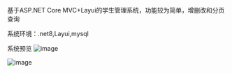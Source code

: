 基于ASP.NET Core MVC+Layui的学生管理系统，功能较为简单，增删改和分页查询

系统环境：.net8,Layui,mysql

系统预览
![image](https://github.com/Mikusososocute/StudentManager/assets/98662137/ed926730-b10e-4250-a854-83cac35bb9a0)

![image](https://github.com/Mikusososocute/StudentManager/assets/98662137/3de414da-6a0a-449c-9c0a-c723a174f13d)

